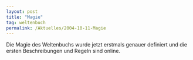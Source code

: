 ```yaml
---
layout: post
title: "Magie"
tag: weltenbuch
permalink: /Aktuelles/2004-10-11-Magie
---
```


Die Magie des Weltenbuchs wurde jetzt erstmals genauer definiert und die ersten Beschreibungen und Regeln sind online.


